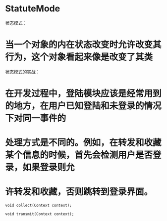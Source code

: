 # StatuteMode
状态模式：
#  当一个对象的内在状态改变时允许改变其行为，这个对象看起来像是改变了其类
状态模式的实战：
# 在开发过程中，登陆模块应该是经常用到的地方，在用户已知登陆和未登录的情况下对同一事件的
# 处理方式是不同的。例如，在转发和收藏某个信息的时候，首先会检测用户是否登录，如果登录则允
# 许转发和收藏，否则跳转到登录界面。


    void collect(Context context);

    void transmit(Context context);

